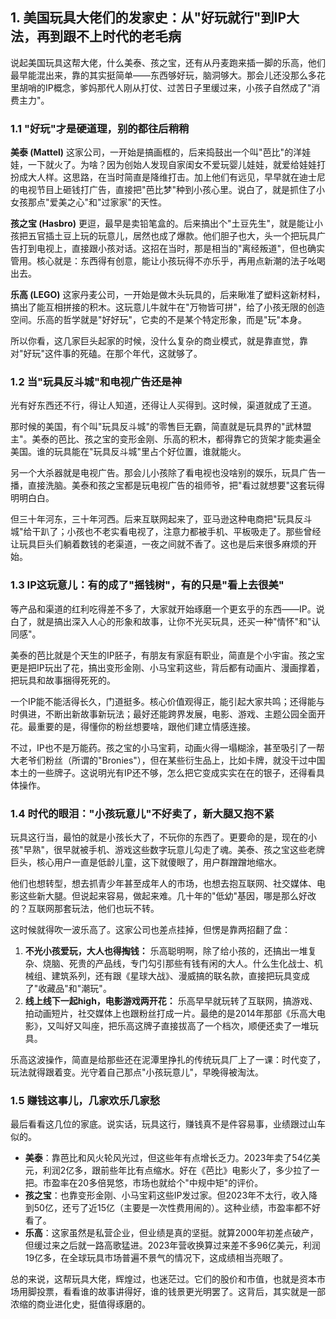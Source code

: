## 1. 美国玩具大佬们的发家史：从"好玩就行"到IP大法，再到跟不上时代的老毛病

说起美国玩具这帮大佬，什么美泰、孩之宝，还有从丹麦跑来插一脚的乐高，他们最早能混出来，靠的其实挺简单——东西够好玩，脑洞够大。那会儿还没那么多花里胡哨的IP概念，爹妈那代人刚从打仗、过苦日子里缓过来，小孩子自然成了"消费主力"。

### 1.1 "好玩"才是硬道理，别的都往后稍稍

**美泰 (Mattel)** 这家公司，一开始是搞画框的，后来捣鼓出一个叫"芭比"的洋娃娃，一下就火了。为啥？因为创始人发现自家闺女不爱玩婴儿娃娃，就爱给娃娃打扮成大人样。这思路，在当时简直是降维打击。加上他们有远见，早早就在迪士尼的电视节目上砸钱打广告，直接把"芭比梦"种到小孩心里。说白了，就是抓住了小女孩那点"爱美之心"和"过家家"的天性。

**孩之宝 (Hasbro)** 更逗，最早是卖铅笔盒的。后来搞出个"土豆先生"，就是能让小孩把五官插土豆上玩的玩意儿，居然也成了爆款。他们胆子也大，头一个把玩具广告打到电视上，直接跟小孩对话。这招在当时，那是相当的"离经叛道"，但也确实管用。核心就是：东西得有创意，能让小孩玩得不亦乐乎，再用点新潮的法子吆喝出去。

**乐高 (LEGO)** 这家丹麦公司，一开始是做木头玩具的，后来瞅准了塑料这新材料，搞出了能互相拼接的积木。这玩意儿牛就牛在"万物皆可拼"，给了小孩无限的创造空间。乐高的哲学就是"好好玩"，它卖的不是某个特定形象，而是"玩"本身。

所以你看，这几家巨头起家的时候，没什么复杂的商业模式，就是靠直觉，靠对"好玩"这件事的死磕。在那个年代，这就够了。

### 1.2 当"玩具反斗城"和电视广告还是神

光有好东西还不行，得让人知道，还得让人买得到。这时候，渠道就成了王道。

那时候的美国，有个叫"玩具反斗城"的零售巨无霸，简直就是玩具界的"武林盟主"。美泰的芭比、孩之宝的变形金刚、乐高的积木，都得靠它的货架才能卖遍全美国。谁的玩具能在"玩具反斗城"里占个好位置，谁就能火。

另一个大杀器就是电视广告。那会儿小孩除了看电视也没啥别的娱乐，玩具广告一播，直接洗脑。美泰和孩之宝都是玩电视广告的祖师爷，把"看过就想要"这套玩得明明白白。

但三十年河东，三十年河西。后来互联网起来了，亚马逊这种电商把"玩具反斗城"给干趴了；小孩也不老实看电视了，注意力都被手机、平板吸走了。那些曾经让玩具巨头们躺着数钱的老渠道，一夜之间就不香了。这也是后来很多麻烦的开始。

### 1.3 IP这玩意儿：有的成了"摇钱树"，有的只是"看上去很美"

等产品和渠道的红利吃得差不多了，大家就开始琢磨一个更玄乎的东西——IP。说白了，就是搞出深入人心的形象和故事，让你不光买玩具，还买一种"情怀"和"认同感"。

美泰的芭比就是个天生的IP胚子，有朋友有家庭有职业，简直是个小宇宙。孩之宝更是把IP玩出了花，搞出变形金刚、小马宝莉这些，背后都有动画片、漫画撑着，把玩具和故事捆得死死的。

一个IP能不能活得长久，门道挺多。核心价值观得正，能引起大家共鸣；还得能与时俱进，不断出新故事新玩法；最好还能跨界发展，电影、游戏、主题公园全面开花。最重要的是，得懂你的粉丝想要啥，跟他们建立情感连接。

不过，IP也不是万能药。孩之宝的小马宝莉，动画火得一塌糊涂，甚至吸引了一帮大老爷们粉丝（所谓的"Bronies"），但在某些衍生品上，比如卡牌，就没干过中国本土的一些牌子。这说明光有IP还不够，怎么把它变成实实在在的银子，还得看具体操作。

### 1.4 时代的眼泪："小孩玩意儿"不好卖了，新大腿又抱不紧

玩具这行当，最怕的就是小孩长大了，不玩你的东西了。更要命的是，现在的小孩"早熟"，很早就被手机、游戏这些数字玩意儿勾走了魂。美泰、孩之宝这些老牌巨头，核心用户一直是低龄儿童，这下就傻眼了，用户群蹭蹭地缩水。

他们也想转型，想去抓青少年甚至成年人的市场，也想去抱互联网、社交媒体、电影这些新大腿。但说起来容易，做起来难。几十年的"低幼"基因，哪是那么好改的？互联网那套玩法，他们也玩不转。

这时候就得吹一波乐高了。这家公司也差点挂掉，但愣是靠两招翻了盘：

1.  **不光小孩爱玩，大人也得掏钱：** 乐高聪明啊，除了给小孩的，还搞出一堆复杂、烧脑、死贵的产品线，专门勾引那些有钱有闲的大人。什么生化战士、机械组、建筑系列，还有跟《星球大战》、漫威搞的联名款，直接把玩具变成了"收藏品"和"潮玩"。
2.  **线上线下一起high，电影游戏两开花：** 乐高早早就玩转了互联网，搞游戏、拍动画短片，社交媒体上也跟粉丝打成一片。最绝的是2014年那部《乐高大电影》，又叫好又叫座，把乐高这牌子直接拔高了一个档次，顺便还卖了一堆玩具。

乐高这波操作，简直是给那些还在泥潭里挣扎的传统玩具厂上了一课：时代变了，玩法就得跟着变。光守着自己那点"小孩玩意儿"，早晚得被淘汰。

### 1.5 赚钱这事儿，几家欢乐几家愁

最后看看这几位的家底。说实话，玩具这行，赚钱真不是件容易事，业绩跟过山车似的。

*   **美泰**：靠芭比和风火轮风光过，但这些年有点增长乏力。2023年卖了54亿美元，利润2亿多，跟前些年比有点缩水。好在《芭比》电影火了，多少拉了一把。市盈率在20多倍晃悠，市场也就给个"中规中矩"的评价。
*   **孩之宝**：也靠变形金刚、小马宝莉这些IP发过家。但2023年不太行，收入降到50亿，还亏了近15亿（主要是一次性费用闹的）。这种业绩，市盈率都不好看了。
*   **乐高**：这家虽然是私营企业，但业绩是真的坚挺。就算2000年初差点破产，但缓过来之后就一路高歌猛进。2023年营收换算过来差不多96亿美元，利润19亿多，在全球玩具市场普遍不景气的情况下，这成绩相当亮眼了。

总的来说，这帮玩具大佬，辉煌过，也迷茫过。它们的股价和市值，也就是资本市场用脚投票，看看谁的故事讲得好，谁的钱景更光明罢了。这背后，其实就是一部浓缩的商业进化史，挺值得琢磨的。 